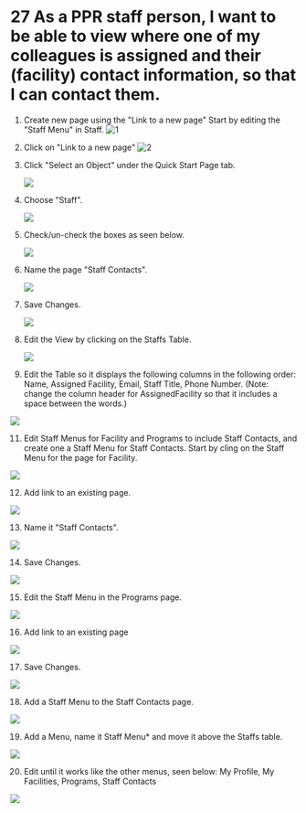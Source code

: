 # 27 As a PPR staff person, I want to be able to view where one of my colleagues is assigned and their (facility) contact information, so that I can contact them.

1. ​Create new page using the "Link to a new page" Start by editing the "Staff Menu" in Staff.
   ![1](images/27/01.png)

2. Click on "Link to a new page"
   ![2](images/27/02.png)

3. Click "Select an Object" under the Quick Start Page tab.

   ![](images/27/03.png)

4. Choose "Staff".

   ![](images/27/04.png)

5. Check/un-check the boxes as seen below.

   ![](images/27/05.png)

6. Name the page "Staff Contacts".

   ![](images/27/06.png)

7. Save Changes.

   ![](images/27/07.png)

8. Edit the View by clicking on the Staffs Table.

   ![](images/27/08.png)

9. Edit the Table so it displays the following columns in the following order: Name, Assigned Facility, Email, Staff Title, Phone Number. (Note: change the column header for AssignedFacility so that it includes a space between the words.)  

![](images/27/10.png)

11. Edit Staff Menus for Facility and Programs to include Staff Contacts, and create one a Staff Menu for Staff Contacts. Start by cling on the Staff Menu for the page for Facility.

![](images/27/11.png)

12. Add link to an existing page.

![](images/27/12.png)

13. Name it "Staff Contacts".

![](images/27/13.png)

14. Save Changes.

![](images/27/14.png)

15. Edit the Staff Menu in the Programs page.

![](images/27/15.png)

16.  Add link to an existing page

![](images/27/16.png)

17.  Save Changes.

![](images/27/18.png)

18. Add a Staff Menu to the Staff Contacts page.

![](images/27/19.png)

19. Add a Menu, name it Staff Menu* and move it above the Staffs table.

![](images/27/20.png)

20. Edit until it works like the other menus, seen below: My Profile, My Facilities, Programs, Staff Contacts

![](images/27/21.png)

   ​